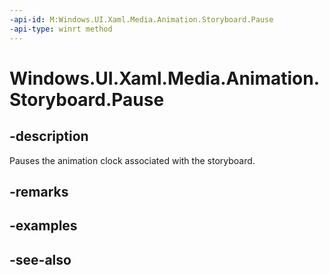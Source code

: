 ```yaml
---
-api-id: M:Windows.UI.Xaml.Media.Animation.Storyboard.Pause
-api-type: winrt method
---
```


<!-- Method syntax
public void Pause()
-->

# Windows.UI.Xaml.Media.Animation.Storyboard.Pause

## -description
Pauses the animation clock associated with the storyboard.



## -remarks

## -examples

## -see-also
